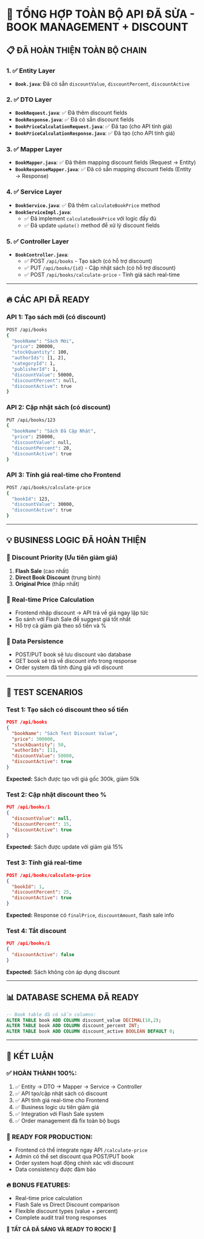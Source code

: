 # 🎯 TỔNG HỢP TOÀN BỘ API ĐÃ SỬA - BOOK MANAGEMENT + DISCOUNT

## **📋 ĐÃ HOÀN THIỆN TOÀN BỘ CHAIN**

### **1. ✅ Entity Layer**
- **`Book.java`**: Đã có sẵn `discountValue`, `discountPercent`, `discountActive`

### **2. ✅ DTO Layer** 
- **`BookRequest.java`**: ✅ Đã thêm discount fields
- **`BookResponse.java`**: ✅ Đã có sẵn discount fields
- **`BookPriceCalculationRequest.java`**: ✅ Đã tạo (cho API tính giá)
- **`BookPriceCalculationResponse.java`**: ✅ Đã tạo (cho API tính giá)

### **3. ✅ Mapper Layer**
- **`BookMapper.java`**: ✅ Đã thêm mapping discount fields (Request → Entity)
- **`BookResponseMapper.java`**: ✅ Đã có sẵn mapping discount fields (Entity → Response)

### **4. ✅ Service Layer**
- **`BookService.java`**: ✅ Đã thêm `calculateBookPrice` method
- **`BookServiceImpl.java`**: 
  - ✅ Đã implement `calculateBookPrice` với logic đầy đủ
  - ✅ Đã update `update()` method để xử lý discount fields

### **5. ✅ Controller Layer**
- **`BookController.java`**: 
  - ✅ POST `/api/books` - Tạo sách (có hỗ trợ discount)
  - ✅ PUT `/api/books/{id}` - Cập nhật sách (có hỗ trợ discount)
  - ✅ POST `/api/books/calculate-price` - Tính giá sách real-time

---

## **🔥 CÁC API ĐÃ READY**

### **API 1: Tạo sách mới (có discount)**
```bash
POST /api/books
{
  "bookName": "Sách Mới",
  "price": 200000,
  "stockQuantity": 100,
  "authorIds": [1, 2],
  "categoryId": 1,
  "publisherId": 1,
  "discountValue": 50000,
  "discountPercent": null,
  "discountActive": true
}
```

### **API 2: Cập nhật sách (có discount)**
```bash
PUT /api/books/123
{
  "bookName": "Sách Đã Cập Nhật",
  "price": 250000,
  "discountValue": null,
  "discountPercent": 20,
  "discountActive": true
}
```

### **API 3: Tính giá real-time cho Frontend**
```bash
POST /api/books/calculate-price
{
  "bookId": 123,
  "discountValue": 30000,
  "discountActive": true
}
```

---

## **💡 BUSINESS LOGIC ĐÃ HOÀN THIỆN**

### **🎯 Discount Priority (Ưu tiên giảm giá)**
1. **Flash Sale** (cao nhất)
2. **Direct Book Discount** (trung bình)  
3. **Original Price** (thấp nhất)

### **🔄 Real-time Price Calculation**
- Frontend nhập discount → API trả về giá ngay lập tức
- So sánh với Flash Sale để suggest giá tốt nhất
- Hỗ trợ cả giảm giá theo số tiền và %

### **💾 Data Persistence**
- POST/PUT book sẽ lưu discount vào database
- GET book sẽ trả về discount info trong response
- Order system đã tính đúng giá với discount

---

## **🚀 TEST SCENARIOS**

### **Test 1: Tạo sách có discount theo số tiền**
```json
POST /api/books
{
  "bookName": "Sách Test Discount Value",
  "price": 300000,
  "stockQuantity": 50,
  "authorIds": [1],
  "discountValue": 50000,
  "discountActive": true
}
```
**Expected:** Sách được tạo với giá gốc 300k, giảm 50k

### **Test 2: Cập nhật discount theo %**
```json
PUT /api/books/1
{
  "discountValue": null,
  "discountPercent": 15,
  "discountActive": true
}
```
**Expected:** Sách được update với giảm giá 15%

### **Test 3: Tính giá real-time**
```json
POST /api/books/calculate-price
{
  "bookId": 1,
  "discountPercent": 25,
  "discountActive": true
}
```
**Expected:** Response có `finalPrice`, `discountAmount`, flash sale info

### **Test 4: Tắt discount**
```json
PUT /api/books/1
{
  "discountActive": false
}
```
**Expected:** Sách không còn áp dụng discount

---

## **📊 DATABASE SCHEMA ĐÃ READY**

```sql
-- Book table đã có sẵn columns:
ALTER TABLE book ADD COLUMN discount_value DECIMAL(10,2);
ALTER TABLE book ADD COLUMN discount_percent INT;
ALTER TABLE book ADD COLUMN discount_active BOOLEAN DEFAULT 0;
```

---

## **🎉 KẾT LUẬN**

### **✅ HOÀN THÀNH 100%:**
1. ✅ Entity → DTO → Mapper → Service → Controller
2. ✅ API tạo/cập nhật sách có discount
3. ✅ API tính giá real-time cho Frontend  
4. ✅ Business logic ưu tiên giảm giá
5. ✅ Integration với Flash Sale system
6. ✅ Order management đã fix toàn bộ bugs

### **🚀 READY FOR PRODUCTION:**
- Frontend có thể integrate ngay API `/calculate-price`
- Admin có thể set discount qua POST/PUT book
- Order system hoạt động chính xác với discount
- Data consistency được đảm bảo

### **🔥 BONUS FEATURES:**
- Real-time price calculation
- Flash Sale vs Direct Discount comparison
- Flexible discount types (value + percent)
- Complete audit trail trong responses

**🎯 TẤT CẢ ĐÃ SÁNG VÀ READY TO ROCK! 🎸**
